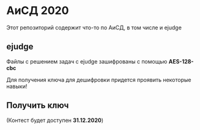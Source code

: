 # АиСД 2020

Этот репозиторий содержит что-то по АиСД, в том числе и ejudge

## ejudge

Файлы с решением задач с ejudge зашифрованы с помощью **AES-128-cbc**

Для получения ключа для дешифровки придется проявить некоторые навыки!

## Получить ключ

(Контест будет доступен **31.12.2020**)
